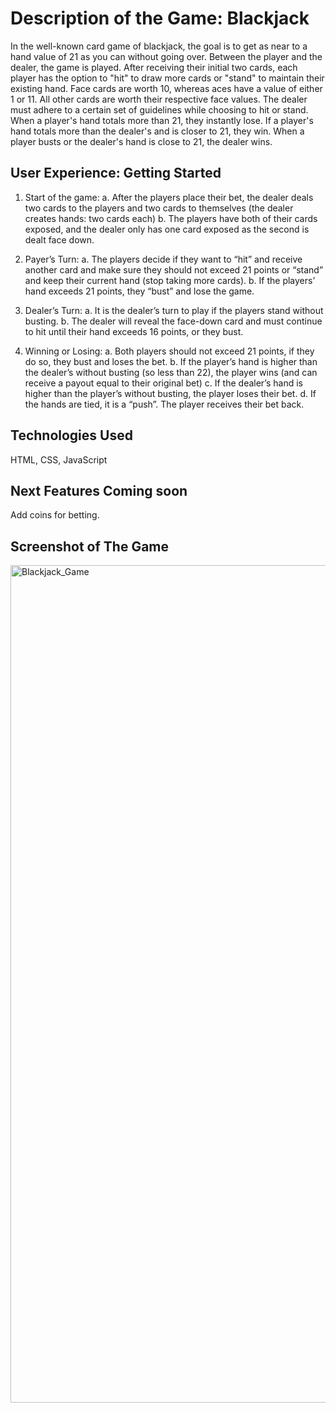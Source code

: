 # Description of the Game: Blackjack

In the well-known card game of blackjack, the goal is to get as near to a hand value of 21 as you can without going over. Between the player and the dealer, the game is played. After receiving their initial two cards, each player has the option to "hit" to draw more cards or "stand" to maintain their existing hand. Face cards are worth 10, whereas aces have a value of either 1 or 11. All other cards are worth their respective face values. The dealer must adhere to a certain set of guidelines while choosing to hit or stand. When a player's hand totals more than 21, they instantly lose. If a player's hand totals more than the dealer's and is closer to 21, they win. When a player busts or the dealer's hand is close to 21, the dealer wins.

## User Experience: Getting Started
1.	Start of the game: 
a.	After the players place their bet, the dealer deals two cards to the players and two cards to themselves (the dealer creates hands:  two cards each)
b.	The players have both of their cards exposed, and the dealer only has one card exposed as the second is dealt face down.

2.	Payer’s Turn:
a.	The players decide if they want to “hit” and receive another card and make sure they should not exceed 21 points or “stand” and keep their current hand (stop taking more cards).
b.	If the players’ hand exceeds 21 points, they “bust” and lose the game.

3.	Dealer’s Turn:
a.	It is the dealer’s turn to play if the players stand without busting.
b.	The dealer will reveal the face-down card and must continue to hit until their hand exceeds 16 points, or they bust.

4.	Winning or Losing:
a.	Both players should not exceed 21 points, if they do so, they bust and loses the bet.
b.	If the player’s hand is higher than the dealer’s without busting (so less than 22), the player wins (and can receive a payout equal to their original bet)
c.	If the dealer’s hand is higher than the player’s without busting, the player loses their bet.
d.	If the hands are tied, it is a “push”. The player receives their bet back.


## Technologies Used
HTML, CSS, JavaScript


## Next Features Coming soon
Add coins for betting.


## Screenshot of The Game

<img width="1340" alt="Blackjack_Game" src="https://user-images.githubusercontent.com/117631390/221378674-6464d04d-a618-4b45-b589-948b69c59c8b.png">